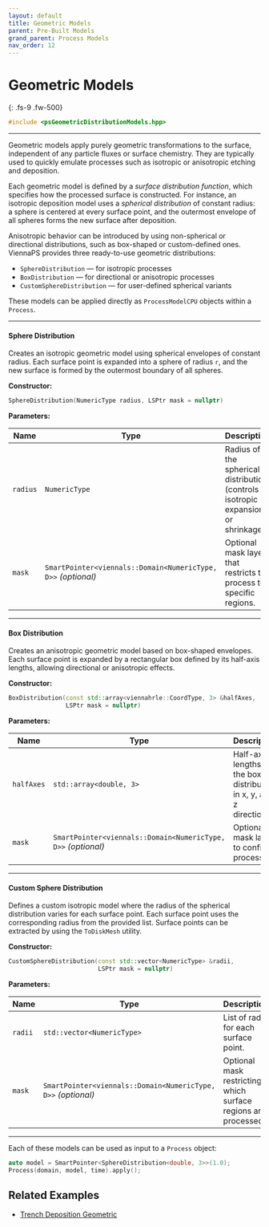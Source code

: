 ```yaml
---
layout: default
title: Geometric Models
parent: Pre-Built Models
grand_parent: Process Models
nav_order: 12
---
```


# Geometric Models
{: .fs-9 .fw-500}

```c++
#include <psGeometricDistributionModels.hpp>
```
---

Geometric models apply purely geometric transformations to the surface, independent of any particle fluxes or surface chemistry. They are typically used to quickly emulate processes such as isotropic or anisotropic etching and deposition.

Each geometric model is defined by a *surface distribution function*, which specifies how the processed surface is constructed. For instance, an isotropic deposition model uses a *spherical distribution* of constant radius: a sphere is centered at every surface point, and the outermost envelope of all spheres forms the new surface after deposition.

Anisotropic behavior can be introduced by using non-spherical or directional distributions, such as box-shaped or custom-defined ones. ViennaPS provides three ready-to-use geometric distributions:

* `SphereDistribution` — for isotropic processes
* `BoxDistribution` — for directional or anisotropic processes
* `CustomSphereDistribution` — for user-defined spherical variants

These models can be applied directly as `ProcessModelCPU` objects within a `Process`.

---

#### **Sphere Distribution**

Creates an isotropic geometric model using spherical envelopes of constant radius.
Each surface point is expanded into a sphere of radius `r`, and the new surface is formed by the outermost boundary of all spheres.

**Constructor:**

```cpp
SphereDistribution(NumericType radius, LSPtr mask = nullptr)
```

**Parameters:**

| Name     | Type                                                          | Description                                                                       |
| -------- | ------------------------------------------------------------- | --------------------------------------------------------------------------------- |
| `radius` | `NumericType`                                                 | Radius of the spherical distribution (controls isotropic expansion or shrinkage). |
| `mask`   | `SmartPointer<viennals::Domain<NumericType, D>>` *(optional)* | Optional mask layer that restricts the process to specific regions.               |

---

#### **Box Distribution**

Creates an anisotropic geometric model based on box-shaped envelopes.
Each surface point is expanded by a rectangular box defined by its half-axis lengths, allowing directional or anisotropic effects.

**Constructor:**

```cpp
BoxDistribution(const std::array<viennahrle::CoordType, 3> &halfAxes,
                LSPtr mask = nullptr)
```

**Parameters:**

| Name       | Type                                                          | Description                                                          |
| ---------- | ------------------------------------------------------------- | -------------------------------------------------------------------- |
| `halfAxes` | `std::array<double, 3>`                        | Half-axis lengths of the box distribution in x, y, and z directions. |
| `mask`     | `SmartPointer<viennals::Domain<NumericType, D>>` *(optional)* | Optional mask layer to confine processing.                           |

---

#### **Custom Sphere Distribution**

Defines a custom isotropic model where the radius of the spherical distribution varies for each surface point.
Each surface point uses the corresponding radius from the provided list. Surface points can be extracted by using the `ToDiskMesh` utility.

**Constructor:**

```cpp
CustomSphereDistribution(const std::vector<NumericType> &radii,
                         LSPtr mask = nullptr)
```

**Parameters:**

| Name    | Type                                                          | Description                                                                                           |
| ------- | ------------------------------------------------------------- | ----------------------------------------------------------------------------------------------------- |
| `radii` | `std::vector<NumericType>`                                    | List of radii for each surface point. |
| `mask`  | `SmartPointer<viennals::Domain<NumericType, D>>` *(optional)* | Optional mask restricting which surface regions are processed.                                        |

---

Each of these models can be used as input to a `Process` object:

```cpp
auto model = SmartPointer<SphereDistribution<double, 3>>(1.0);
Process(domain, model, time).apply();
```

## Related Examples

* [Trench Deposition Geometric](https://github.com/ViennaTools/ViennaPS/tree/master/examples/trenchDepositionGeometric)

